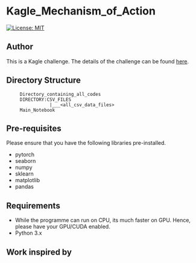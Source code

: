 # Kagle_Mechanism_of_Action

[![License: MIT](https://img.shields.io/badge/License-MIT-yellow.svg)](https://opensource.org/licenses/MIT)

## Author

This is a Kagle challenge. The details of the challenge can be found [here](https://www.kaggle.com/c/lish-moa/overview).

## Directory Structure

		 Directory_containing_all_codes
		 DIRECTORY:CSV_FILES
				    |___<all_csv_data_files>
		 Main_Notebook

## Pre-requisites

Please ensure that you have the following libraries pre-installed.

 - pytorch
 - seaborn
 - numpy
 - sklearn
 - matplotlib
 - pandas

## Requirements

 - While the programme can run on CPU, its much faster on GPU. Hence, please have your GPU/CUDA enabled.
 - Python 3.x

## Work inspired by


